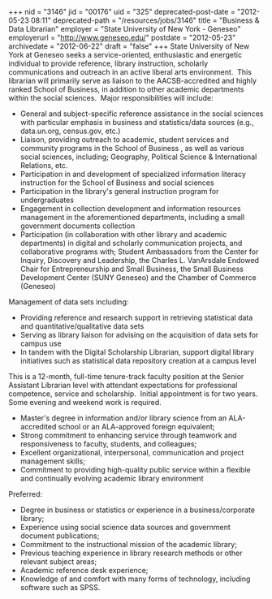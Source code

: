 +++
nid = "3146"
jid = "00176"
uid = "325"
deprecated-post-date = "2012-05-23 08:11"
deprecated-path = "/resources/jobs/3146"
title = "Business & Data Librarian"
employer = "State University of New York - Geneseo"
employerurl = "http://www.geneseo.edu/"
postdate = "2012-05-23"
archivedate = "2012-06-22"
draft = "false"
+++
State University of New York at Geneseo seeks a service-oriented,
enthusiastic and energetic individual to provide reference, library
instruction, scholarly communications and outreach in an active liberal
arts environment.  This librarian will primarily serve as liaison to the
AACSB-accredited and highly ranked School of Business, in addition to
other academic departments within the social sciences.  Major
responsibilities will include:

-   General and subject-specific reference assistance in the social
    sciences with particular emphasis in business and statistics/data
    sources (e.g., data.un.org, census.gov, etc.)
-   Liaison, providing outreach to academic, student services and
    community programs in the School of Business , as well as various
    social sciences, including; Geography, Political Science &
    International Relations, etc.
-   Participation in and development of specialized information literacy
    instruction for the School of Business and social sciences
-   Participation in the library's general instruction program for
    undergraduates
-   Engagement in collection development and information resources
    management in the aforementioned departments, including a small
    government documents collection
-   Participation (in collaboration with other library and academic
    departments) in digital and scholarly communication projects, and
    collaborative programs with; Student Ambassadors from the Center for
    Inquiry, Discovery and Leadership, the Charles L. VanArsdale Endowed
    Chair for Entrepreneurship and Small Business, the Small Business
    Development Center (SUNY Geneseo) and the Chamber of Commerce
    (Geneseo)

Management of data sets including:

-   Providing reference and research support in retrieving statistical
    data and quantitative/qualitative data sets
-   Serving as library liaison for advising on the acquisition of data
    sets for campus use
-   In tandem with the Digital Scholarship Librarian, support digital
    library initiatives such as statistical data repository creation at
    a campus level

This is a 12-month, full-time tenure-track faculty position at the
Senior Assistant Librarian level with attendant expectations for
professional competence, service and scholarship.  Initial appointment
is for two years.  Some evening and weekend work is required.

  
-   Master's degree in information and/or library science from an
    ALA-accredited school or an ALA-approved foreign equivalent;
-   Strong commitment to enhancing service through teamwork and
    responsiveness to faculty, students, and colleagues;
-   Excellent organizational, interpersonal, communication and project
    management skills;
-   Commitment to providing high-quality public service within a
    flexible and continually evolving academic library environment


Preferred:

-   Degree in business or statistics or experience in a
    business/corporate library;
-   Experience using social science data sources and government document
    publications;
-   Commitment to the instructional mission of the academic library;
-   Previous teaching experience in library research methods or other
    relevant subject areas;
-   Academic reference desk experience;
-   Knowledge of and comfort with many forms of technology, including
    software such as SPSS.
